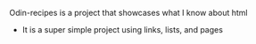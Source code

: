 Odin-recipes is a project that showcases what I know about html

- It is a super simple project using links, lists, and pages